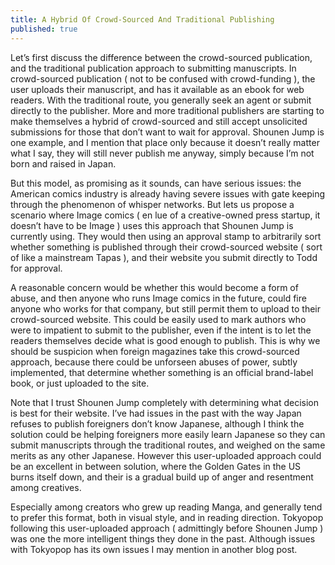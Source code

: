 ```yaml
---
title: A Hybrid Of Crowd-Sourced And Traditional Publishing
published: true
---
```

Let’s first discuss the difference between the crowd-sourced publication, and the traditional publication approach to submitting manuscripts. In crowd-sourced publication ( not to be confused with crowd-funding ), the user uploads their manuscript, and has it available as an ebook for web readers. With the traditional route, you generally seek an agent or submit directly to the publisher. More and more traditional publishers are starting to make themselves a hybrid of crowd-sourced and still accept unsolicited submissions for those that don’t want to wait for approval. Shounen Jump is one example, and I mention that place only because it doesn’t really matter what I say, they will still never publish me anyway, simply because I’m not born and raised in Japan.

But this model, as promising as it sounds, can have serious issues: the American comics industry is already having severe issues with gate keeping through the phenomenon of whisper networks. But lets us propose a scenario where Image comics ( en lue of a creative-owned press startup, it doesn’t have to be Image ) uses this approach that Shounen Jump is currently using. They would then using an approval stamp to arbitrarily sort whether something is published through their crowd-sourced website ( sort of like a mainstream Tapas ), and their website you submit directly to Todd for approval.

A reasonable concern would be whether this would become a form of abuse, and then anyone who runs Image comics in the future, could fire anyone who works for that company, but still permit them to upload to their crowd-sourced website. This could be easily used to mark authors who were to impatient to submit to the publisher, even if the intent is to let the readers themselves decide what is good enough to publish. This is why we should be suspicion when foreign magazines take this crowd-sourced approach, because there could be unforseen abuses of power, subtly implemented, that determine whether something is an official brand-label book, or just uploaded to the site.

Note that I trust Shounen Jump completely with determining what decision is best for their website. I’ve had issues in the past with the way Japan refuses to publish foreigners don’t know Japanese, although I think the solution could be helping foreigners more easily learn Japanese so they can submit manuscripts through the traditional routes, and weighed on the same merits as any other Japanese. However this user-uploaded approach could be an excellent in between solution, where the Golden Gates in the US burns itself down, and their is a gradual build up of anger and resentment among creatives.

Especially among creators who grew up reading Manga, and generally tend to prefer this format, both in visual style, and in reading direction. Tokyopop following this user-uploaded approach ( admittingly before Shounen Jump ) was one the more intelligent things they done in the past. Although issues with Tokyopop has its own issues I may mention in another blog post.
